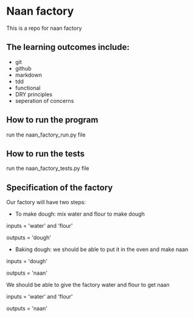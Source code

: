 # Naan factory

This is a repo for naan factory

## The learning outcomes include:
- git
- github
- markdown
- tdd
- functional 
- DRY principles
- seperation of concerns

## How to run the program
run the naan_factory_run.py file

## How to run the tests
run the naan_factory_tests.py file

## Specification of the factory
Our factory will have two steps:
- To make dough: mix water and flour to make dough

inputs = 'water' and 'flour'

outputs = 'dough'

- Baking dough: we should be able to put it in the oven and make naan

inputs = 'dough'

outputs = 'naan'

We should be able to give the factory water and flour to get naan

inputs = 'water' and 'flour'

outputs = 'naan'
